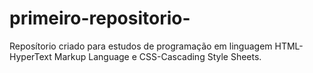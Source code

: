 # primeiro-repositorio-
Reposítorio criado para estudos de programação em linguagem HTML-HyperText Markup Language e CSS-Cascading Style Sheets.
